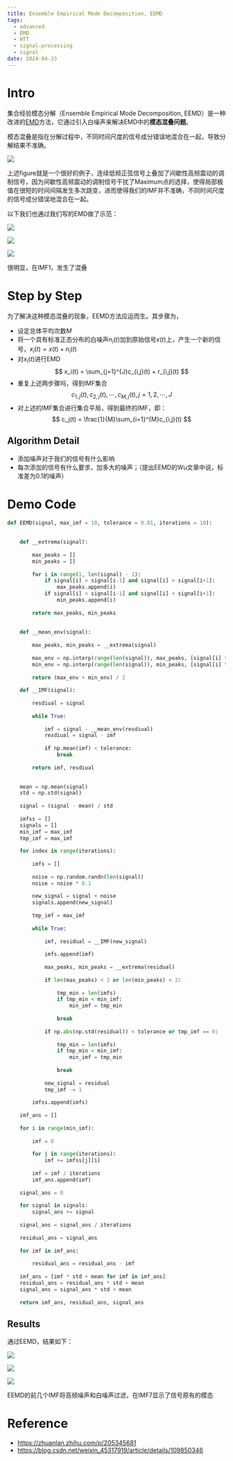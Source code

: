 ```yaml
---
title: Ensemble Empirical Mode Decomposition, EEMD
tags:
  - advanced
  - EMD
  - HTT
  - signal-processing
  - signal
date: 2024-04-23
---
```


# Intro

集合经验模态分解（Ensemble Empirical Mode Decomposition, EEMD）是一种改进的[EMD](signal/signal_processing/algorithm/EMD/basic.md)方法，它通过引入白噪声来解决EMD中的**模态混叠问题**。


模态混叠是指在分解过程中，不同时间尺度的信号成分错误地混合在一起，导致分解结果不准确。

![](signal/signal_processing/algorithm/EMD/attachments/Pasted%20image%2020240423162631.png)

上述figure就是一个很好的例子，连续低频正弦信号上叠加了间歇性高频震动的调制信号，因为间歇性高频震动的调制信号干扰了Maximum点的选择，使得局部极值在很短的时间间隔发生多次跳变，进而使得我们的IMF并不准确，不同时间尺度的信号成分错误地混合在一起。

以下我们也通过我们写的EMD做了示范：


![](signal/signal_processing/algorithm/EMD/attachments/Figure_1.png)


![](signal/signal_processing/algorithm/EMD/attachments/Figure_3.png)


![](signal/signal_processing/algorithm/EMD/attachments/Figure_2.png)

很明显，在IMF1，发生了混叠

# Step by Step

为了解决这种模态混叠的现象，EEMD方法应运而生。其步骤为，

* 设定总体平均次数$M$
* 将一个具有标准正态分布的白噪声$n_i(t)$加到原始信号$x(t)$上，产生一个新的信号，$x_i(t) = x(t) + n_i(t)$
* 对$x_i(t)$进行EMD
	$$
	x_i(t) = \sum_{j=1}^{J}c_{i,j}(t) + r_{i,j}(t)
	$$
* 重复上述两步骤吗，得到IMF集合
	$$
	c_{1,j}(t), c_{2,j}(t), \cdots,c_{M,j}(t), j=1,2,\cdots,J
	$$
* 对上述的IMF集合进行集合平局，得到最终的IMF，即：
	$$
	c_j(t) = \frac{1}{M}\sum_{i=1}^{M}c_{i,j}(t)
	$$

## Algorithm Detail

* 添加噪声对于我们的信号有什么影响
* 每次添加的信号有什么要求，加多大的噪声；（提出EEMD的Wu文章中说，标准差为0.1的噪声）


# Demo Code

```python
def EEMD(signal, max_imf = 10, tolerance = 0.01, iterations = 10):
    
        
    def __extrema(signal):
        
        max_peaks = []
        min_peaks = []
        
        for i in range(1, len(signal) - 1):
            if signal[i] > signal[i-1] and signal[i] > signal[i+1]:
                max_peaks.append(i)
            if signal[i] < signal[i-1] and signal[i] < signal[i+1]:
                min_peaks.append(i)
                
        return max_peaks, min_peaks
    
    
    def __mean_env(signal):
        
        max_peaks, min_peaks = __extrema(signal)
        
        max_env = np.interp(range(len(signal)), max_peaks, [signal[i] for i in max_peaks])
        min_env = np.interp(range(len(signal)), min_peaks, [signal[i] for i in min_peaks])
        
        return (max_env + min_env) / 2
    
    def __IMF(signal):
        
        resdiual = signal
        
        while True:
        
            imf = signal - __mean_env(resdiual)
            resdiual = signal - imf
            
            if np.mean(imf) < tolerance:
                break
        
        return imf, resdiual
    

    mean = np.mean(signal)
    std = np.std(signal)
    
    signal = (signal - mean) / std
    
    imfss = []
    signals = []
    min_imf = max_imf
    tmp_imf = max_imf
    
    for index in range(iterations):
    
        imfs = []
        
        noise = np.random.randn(len(signal))
        noise = noise * 0.1
        
        new_signal = signal + noise
        signals.append(new_signal)
        
        tmp_imf = max_imf
        
        while True:
            
            imf, residual = __IMF(new_signal)
            
            imfs.append(imf)
            
            max_peaks, min_peaks = __extrema(residual)
            
            if len(max_peaks) < 2 or len(min_peaks) < 2:
                
                tmp_min = len(imfs)
                if tmp_min < min_imf:
                    min_imf = tmp_min
                    
                break
            
            if np.abs(np.std(residual)) < tolerance or tmp_imf == 0:
                
                tmp_min = len(imfs)
                if tmp_min < min_imf:
                    min_imf = tmp_min
                    
                break
            
            new_signal = residual
            tmp_imf -= 1
            
        imfss.append(imfs)
        
    imf_ans = []
    
    for i in range(min_imf):
        
        imf = 0
        
        for j in range(iterations):
            imf += imfss[j][i]
            
        imf = imf / iterations
        imf_ans.append(imf)
    
    signal_ans = 0
    
    for signal in signals:
        signal_ans += signal
        
    signal_ans = signal_ans / iterations
    
    residual_ans = signal_ans
    
    for imf in imf_ans:
        
        residual_ans = residual_ans - imf
        
    imf_ans = [imf * std + mean for imf in imf_ans]
    residual_ans = residual_ans * std + mean
    signal_ans = signal_ans * std + mean
    
    return imf_ans, residual_ans, signal_ans
```


## Results

通过EEMD，结果如下：

![](signal/signal_processing/algorithm/EMD/attachments/Figure_1%201.png)

![](signal/signal_processing/algorithm/EMD/attachments/Figure_2%201.png)

![](signal/signal_processing/algorithm/EMD/attachments/Figure_3%201.png)

EEMD的前几个IMF将高频噪声和白噪声过滤，在IMF7显示了信号原有的模态
# Reference

* https://zhuanlan.zhihu.com/p/205345681
* https://blog.csdn.net/weixin_45317919/article/details/109850346